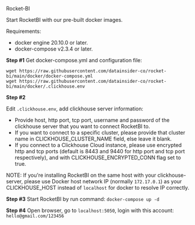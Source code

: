 Rocket-BI 

Start RocketBI with our pre-built docker images.

Requirements:
- docker engine 20.10.0 or later.
- docker-compose v2.3.4 or later.

**Step #1**
Get docker-compose.yml and configuration file:
```
wget https://raw.githubusercontent.com/datainsider-co/rocket-bi/main/docker/docker-compose.yml
wget https://raw.githubusercontent.com/datainsider-co/rocket-bi/main/docker/.clickhouse.env
```
**Step #2**

Edit `.clickhouse.env`, add clickhouse server information:
- Provide host, http port, tcp port, username and password of the clickhouse server that you want to connect RocketBI to. 
- If you want to connect to a specific cluster, please provide that cluster name in CLICKHOUSE_CLUSTER_NAME field, else leave it blank.
- If you connect to a Clickhouse Cloud instance, please use encrypted http and tcp ports (default is 8443 and 9440 for http port and tcp port respectively), and with CLICKHOUSE_ENCRYPTED_CONN flag set to true.

NOTE: If you're installing RocketBI on the same host with your clickhouse-server, please use Docker host network IP (normally  `172.17.0.1`) as  your CLICKHOUSE_HOST instead of `localhost` for docker to resolve IP correctly.

**Step #3** Start RocketBI by run command: `docker-compose up -d`

**Step #4** Open browser, go to `localhost:5050`, login with this account: `hello@gmail.com/123456`
